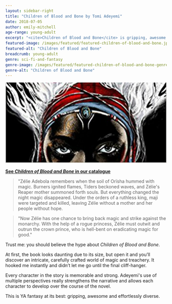 ```yaml
---
layout: sidebar-right
title: "Children of Blood and Bone by Tomi Adeyemi"
date: 2018-07-05
author: emily-mitchell
age-range: young-adult
excerpt: "<cite>Children of Blood and Bone</cite> is gripping, awesome and effortlessly diverse."
featured-image: /images/featured/featured-children-of-blood-and-bone.jpg
featured-alt: "Children of Blood and Bone"
breadcrumb: young-adult
genre: sci-fi-and-fantasy
genre-image: /images/featured/featured-children-of-blood-and-bone-genre.jpg
genre-alt: "Children of Blood and Bone"
---
```


![Children of Blood and Bone](/images/featured/featured-children-of-blood-and-bone.jpg)

**[See <cite>Children of Blood and Bone</cite> in our catalogue](https://suffolk.spydus.co.uk/cgi-bin/spydus.exe/ENQ/OPAC/BIBENQ?BRN=2336094)**

> "Zélie Adebola remembers when the soil of Orïsha hummed with magic. Burners ignited flames, Tiders beckoned waves, and Zélie's Reaper mother summoned forth souls. But everything changed the night magic disappeared. Under the orders of a ruthless king, maji were targeted and killed, leaving Zélie without a mother and her people without hope.

> "Now Zélie has one chance to bring back magic and strike against the monarchy. With the help of a rogue princess, Zélie must outwit and outrun the crown prince, who is hell-bent on eradicating magic for good."

Trust me: you should believe the hype about <cite>Children of Blood and Bone</cite>.

At first, the book looks daunting due to its size, but open it and you’ll discover an intricate, carefully crafted world of magic and treachery. It hooked me instantly and didn’t let me go until the final cliff-hanger.

Every character in the story is memorable and strong. Adeyemi's use of multiple perspectives really strengthens the narrative and allows each character to develop over the course of the novel.

This is YA fantasy at its best: gripping, awesome and effortlessly diverse.
